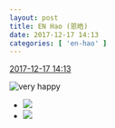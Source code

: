 ```yaml
---
layout: post
title: EN Hao (恩皓)
date: 2017-12-17 14:13
categories: [ 'en-hao' ]
---
```


<div class="weibo-info">
  <a href="https://weibo.com/6346318257/FA3TJyVH3">2017-12-17 14:13</a>
</div>

![very happy](https://img.t.sinajs.cn/t4/appstyle/expression/ext/normal/58/mb_org.gif)

<!-- more -->

<ul class="weibo-pic-list-1">
  <li class="weibo-pic">
    <a href="https://wx2.sinaimg.cn/mw690/006VuvhTgy1fmjqlbyof3j30xr190b29.jpg"><img src="http://wx2.sinaimg.cn/thumb150/006VuvhTgy1fmjqlbyof3j30xr190b29.jpg" /></a>
  </li>
  <li class="weibo-pic">
    <a href="https://wx4.sinaimg.cn/mw690/006VuvhTgy1fmjqldlffwj32c0340x6q.jpg"><img src="http://wx4.sinaimg.cn/thumb150/006VuvhTgy1fmjqldlffwj32c0340x6q.jpg" /></a>
  </li>
</ul>
